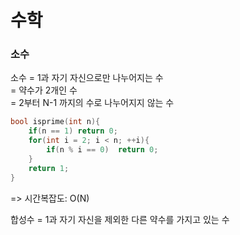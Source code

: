 # 수학

### 소수  
소수 = 1과 자기 자신으로만 나누어지는 수  
    = 약수가 2개인 수  
    = 2부터 N-1 까지의 수로 나누어지지 않는 수  
```cpp
bool isprime(int n){
    if(n == 1) return 0;
    for(int i = 2; i < n; ++i){
        if(n % i == 0)  return 0;
    }
    return 1;
}
```  
=> 시간복잡도: O(N)  

합성수 = 1과 자기 자신을 제외한 다른 약수를 가지고 있는 수  

